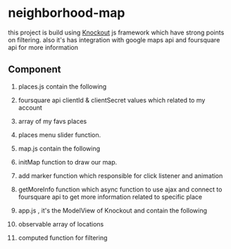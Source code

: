 # neighborhood-map
this project is build using [Knockout](http://knockoutjs.com/ "knockout")  js framework which have strong points on filtering. also it's has integration with google maps api and foursquare api for more information

## Component  

1. places.js contain the following
  1. foursquare api clientId & clientSecret values which related to my account
  2. array of my favs places
  3. places menu slider function.

2. map.js contain the following
  1. initMap function to draw our map.
  2. add marker function which responsible for click listener and animation
  3. getMoreInfo function which async function to use ajax and connect to foursquare api to get more information related to specific place

3. app.js , it's the ModelView of Knockout and contain the following
  1.  observable array of locations
  2. computed function for filtering

  
